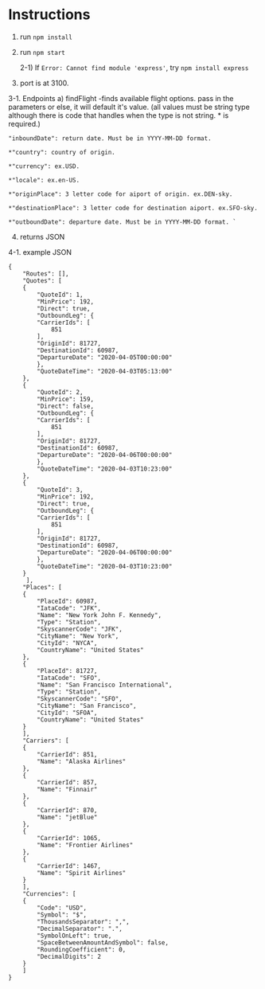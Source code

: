 # Instructions


1. run `npm install`

2. run `npm start`

	2-1) If `Error: Cannot find module 'express'`,
		try `npm install express`

3. port is at 3100.

  3-1. Endpoints
    a) findFlight -finds available flight options.
    pass in the parameters or else, it will default it's value. (all values must be string type
    although there is code that handles when the type is not string. * is required.)
    
    
  	"inboundDate": return date. Must be in YYYY-MM-DD format. 
	
	*"country": country of origin.
	
	*"currency": ex.USD.
	
	*"locale": ex.en-US.
	
	*"originPlace": 3 letter code for aiport of origin. ex.DEN-sky.
	
	*"destinationPlace": 3 letter code for destination aiport. ex.SFO-sky.
	
	*"outboundDate": departure date. Must be in YYYY-MM-DD format. `
	
	
4. returns JSON 

  4-1. example JSON 
  
 	{
	    "Routes": [],
	    "Quotes": [
		{
		    "QuoteId": 1,
		    "MinPrice": 192,
		    "Direct": true,
		    "OutboundLeg": {
			"CarrierIds": [
			    851
			],
			"OriginId": 81727,
			"DestinationId": 60987,
			"DepartureDate": "2020-04-05T00:00:00"
		    },
		    "QuoteDateTime": "2020-04-03T05:13:00"
		},
		{
		    "QuoteId": 2,
		    "MinPrice": 159,
		    "Direct": false,
		    "OutboundLeg": {
			"CarrierIds": [
			    851
			],
			"OriginId": 81727,
			"DestinationId": 60987,
			"DepartureDate": "2020-04-06T00:00:00"
		    },
		    "QuoteDateTime": "2020-04-03T10:23:00"
		},
		{
		    "QuoteId": 3,
		    "MinPrice": 192,
		    "Direct": true,
		    "OutboundLeg": {
			"CarrierIds": [
			    851
			],
			"OriginId": 81727,
			"DestinationId": 60987,
			"DepartureDate": "2020-04-06T00:00:00"
		    },
		    "QuoteDateTime": "2020-04-03T10:23:00"
		}
	     ],
	    "Places": [
		{
		    "PlaceId": 60987,
		    "IataCode": "JFK",
		    "Name": "New York John F. Kennedy",
		    "Type": "Station",
		    "SkyscannerCode": "JFK",
		    "CityName": "New York",
		    "CityId": "NYCA",
		    "CountryName": "United States"
		},
		{
		    "PlaceId": 81727,
		    "IataCode": "SFO",
		    "Name": "San Francisco International",
		    "Type": "Station",
		    "SkyscannerCode": "SFO",
		    "CityName": "San Francisco",
		    "CityId": "SFOA",
		    "CountryName": "United States"
		}
	    ],
	    "Carriers": [
		{
		    "CarrierId": 851,
		    "Name": "Alaska Airlines"
		},
		{
		    "CarrierId": 857,
		    "Name": "Finnair"
		},
		{
		    "CarrierId": 870,
		    "Name": "jetBlue"
		},
		{
		    "CarrierId": 1065,
		    "Name": "Frontier Airlines"
		},
		{
		    "CarrierId": 1467,
		    "Name": "Spirit Airlines"
		}
	    ],
	    "Currencies": [
		{
		    "Code": "USD",
		    "Symbol": "$",
		    "ThousandsSeparator": ",",
		    "DecimalSeparator": ".",
		    "SymbolOnLeft": true,
		    "SpaceBetweenAmountAndSymbol": false,
		    "RoundingCoefficient": 0,
		    "DecimalDigits": 2
		}
	    ]
	}

	    
	
